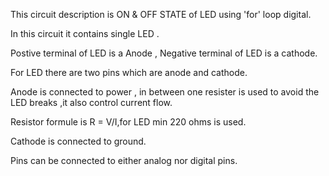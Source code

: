 This circuit description is ON & OFF STATE of LED using 'for' loop digital.

In this circuit it contains single LED .

Postive terminal of LED is a Anode , Negative terminal of LED is a cathode.

For LED there are two pins which are anode and cathode.

Anode is connected to power , in between one resister is used to avoid the LED breaks ,it also control current flow.

Resistor formule is R = V/I,for LED min 220 ohms is used. 

Cathode is connected to ground.

Pins can be connected to either analog nor digital pins.
